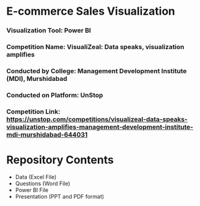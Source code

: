 # E-commerce Sales Visualization
### Visualization Tool: Power BI
### Competition Name: VisualiZeal: Data speaks, visualization amplifies
### Conducted by College: Management Development Institute (MDI), Murshidabad
### Conducted on Platform: UnStop
### Competition Link: https://unstop.com/competitions/visualizeal-data-speaks-visualization-amplifies-management-development-institute-mdi-murshidabad-644031

# Repository Contents
- Data (Excel File)
- Questions (Word File)
- Power BI File
- Presentation (PPT and PDF format)
